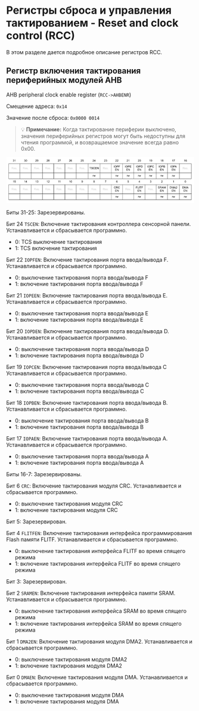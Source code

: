 # Регистры сброса и управления тактированием - Reset and clock control (RCC)

В этом разделе дается подробное описание регистров RCC.

## Регистр включения тактирования периферийных модулей AHB

AHB peripheral clock enable register (`RCC->AHBENR`)

Смещение адреса: `0x14`

Значение после сброса: `0x0000 0014`

> :bulb: **Примечание:**  Когда тактирование периферии выключено, значения периферийных регистров могут быть недоступны для чтения программой, и возвращаемое значение всегда равно 0x00.

![RCC](img/RCC_AHBENR.jpg)

Биты 31-25: Зарезервированы.

Бит 24 `TSCEN`: Включение тактирования контроллера сенсорной панели. Устанавливается и сбрасывается программно.

* 0: TCS выключение тактирования
* 1: TCS включение тактирования

Бит 22 `IOPFEN`: Включение тактирования порта ввода/вывода F. Устанавливается и сбрасывается программно.

* 0: выключение тактирования порта ввода/вывода F
* 1: включение тактирования порта ввода/вывода F

Бит 21 `IOPEEN`: Включение тактирования порта ввода/вывода E. Устанавливается и сбрасывается программно.

* 0: выключение тактирования порта ввода/вывода E
* 1: включение тактирования порта ввода/вывода E

Бит 20 `IOPDEN`: Включение тактирования порта ввода/вывода D. Устанавливается и сбрасывается программно.

* 0: выключение тактирования порта ввода/вывода D
* 1: включение тактирования порта ввода/вывода D

Бит 19 `IOPCEN`: Включение тактирования порта ввода/вывода C Устанавливается и сбрасывается программно.

* 0: выключение тактирования порта ввода/вывода C
* 1: включение тактирования порта ввода/вывода C

Бит 18 `IOPBEN`: Включение тактирования порта ввода/вывода B. Устанавливается и сбрасывается программно.

* 0: выключение тактирования порта ввода/вывода B
* 1: включение тактирования порта ввода/вывода B

Бит 17 `IOPAEN`: Включение тактирования порта ввода/вывода A. Устанавливается и сбрасывается программно.

* 0: выключение тактирования порта ввода/вывода A
* 1: включение тактирования порта ввода/вывода A

Биты 16-7: Зарезервированы.

Бит 6 `CRC`: Включение тактирования модуля CRC. Устанавливается и сбрасывается программно.

* 0: выключение тактирования модуля CRC
* 1: включение тактирования модуля CRC

Бит 5: Зарезервирован.

Бит 4 `FLITFEN`: Включение тактирования интерфейса программирования Flash памяти FLITF. Устанавливается и сбрасывается программно.

* 0: выключение тактирования интерфейса FLITF во время спящего режима
* 1: включение тактирования интерфейса FLITF во время спящего режима

Бит 3: Зарезервирован.

Бит 2 `SRAMEN`: Включение тактирования интерфейса памяти SRAM. Устанавливается и сбрасывается программно.

* 0: выключение тактирования интерфейса SRAM во время спящего режима
* 1: включение тактирования интерфейса SRAM во время спящего режима

Бит 1 `DMA2EN`: Включение тактирования модуля DMA2. Устанавливается и сбрасывается программно.

* 0: выключение тактирования модуля DMA2
* 1: включение тактирования модуля DMA2

Бит 0 `DMAEN`: Включение тактирования модуля DMA. Устанавливается и сбрасывается программно.

* 0: выключение тактирования модуля DMA
* 1: включение тактирования модуля DMA
